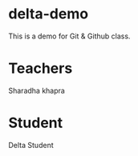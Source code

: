 # delta-demo
This is a demo for Git &amp; Github class.

# Teachers 
Sharadha khapra 

# Student
Delta Student